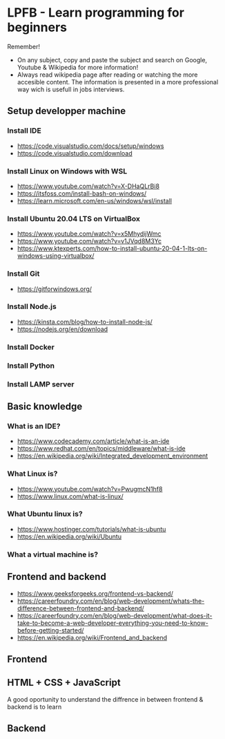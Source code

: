 # LPFB - Learn programming for beginners

Remember! 

- On any subject, copy and paste the subject and search on Google, Youtube & Wikipedia for more information!
- Always read wikipedia page after reading or watching the more accesible content. The information is presented in a more professional way wich is usefull in jobs interviews.

## Setup developper machine

### Install IDE

- https://code.visualstudio.com/docs/setup/windows
- https://code.visualstudio.com/download

### Install Linux on Windows with WSL

- https://www.youtube.com/watch?v=X-DHaQLrBi8
- https://itsfoss.com/install-bash-on-windows/
- https://learn.microsoft.com/en-us/windows/wsl/install

### Install Ubuntu 20.04 LTS on VirtualBox

- https://www.youtube.com/watch?v=x5MhydijWmc
- https://www.youtube.com/watch?v=v1JVqd8M3Yc
- https://www.ktexperts.com/how-to-install-ubuntu-20-04-1-lts-on-windows-using-virtualbox/

### Install Git

- https://gitforwindows.org/

### Install Node.js

- https://kinsta.com/blog/how-to-install-node-js/
- https://nodejs.org/en/download

### Install Docker

### Install Python

### Install LAMP server


## Basic knowledge

### What is an IDE?

- https://www.codecademy.com/article/what-is-an-ide
- https://www.redhat.com/en/topics/middleware/what-is-ide
- https://en.wikipedia.org/wiki/Integrated_development_environment

### What Linux is?

- https://www.youtube.com/watch?v=PwugmcN1hf8
- https://www.linux.com/what-is-linux/

### What Ubuntu linux is? 

- https://www.hostinger.com/tutorials/what-is-ubuntu
- https://en.wikipedia.org/wiki/Ubuntu

### What a virtual machine is?


## Frontend and backend

- https://www.geeksforgeeks.org/frontend-vs-backend/
- https://careerfoundry.com/en/blog/web-development/whats-the-difference-between-frontend-and-backend/
- https://careerfoundry.com/en/blog/web-development/what-does-it-take-to-become-a-web-developer-everything-you-need-to-know-before-getting-started/
- https://en.wikipedia.org/wiki/Frontend_and_backend

## Frontend

## HTML + CSS + JavaScript

A good oportunity to understand the diffrence in between frontend & backend is to learn 

## Backend

